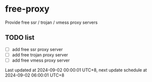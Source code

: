 
# free-proxy
Provide free ssr / trojan / vmess proxy servers


## TODO list
- [ ] add free ssr proxy server
- [ ] add free trojan proxy server
- [ ] add free vmess proxy server

Last updated at 2024-09-02 00:00:01 UTC+8, next update schedule at 2024-09-02 06:00:01 UTC+8

